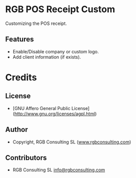 RGB POS Receipt Custom
======================

Customizing the POS receipt.

Features
--------

* Enable/Disable company or custom logo.
* Add client information (if exists).


Credits
=======

License
-------

* [GNU Affero General Public License] (http://www.gnu.org/licenses/agpl.html)

Author
------

* Copyright, RGB Consulting SL (www.rgbconsulting.com)

Contributors
------------

* RGB Consulting SL <info@rgbconsulting.com>
